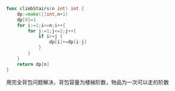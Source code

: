 ```go
func climbStairs(n int) int {
	dp:=make([]int,n+1)
    dp[0]=1
    for i:=1;i<=n;i++{
        for j:=1;j<=2;j++{
            if i>=j {
                dp[i]+=dp[i-j]
            }
        }
    }
	return dp[n]
}
```

用完全背包问题解决，背包容量为楼梯阶数，物品为一次可以走的阶数